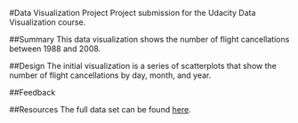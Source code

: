 #Data Visualization Project
Project submission for the Udacity Data Visualization course.

##Summary
This data visualization shows the number of flight cancellations between 1988 and 2008. 

##Design
The initial visualization is a series of scatterplots that show the number of flight cancellations by day, month, and year. 

##Feedback


##Resources
The full data set can be found [here](http://stat-computing.org/dataexpo/2009/the-data.html).